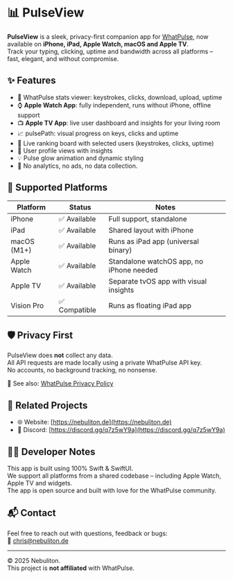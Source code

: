 # 📊 PulseView

**PulseView** is a sleek, privacy-first companion app for [WhatPulse](https://whatpulse.org), now available on **iPhone, iPad, Apple Watch, macOS and Apple TV**.  
Track your typing, clicking, uptime and bandwidth across all platforms – fast, elegant, and without compromise.

## ✨ Features

- 🧠 WhatPulse stats viewer: keystrokes, clicks, download, upload, uptime
- ⌚ **Apple Watch App**: fully independent, runs without iPhone, offline support
- 📺 **Apple TV App**: live user dashboard and insights for your living room
- 📈 pulsePath: visual progress on keys, clicks and uptime
- 🏅 Live ranking board with selected users (keystrokes, clicks, uptime)
- 👤 User profile views with insights
- 💡 Pulse glow animation and dynamic styling
- 🚫 No analytics, no ads, no data collection.

## 📱 Supported Platforms

| Platform      | Status         | Notes                                                       |
|---------------|----------------|-------------------------------------------------------------|
| iPhone        | ✅ Available    | Full support, standalone                                    |
| iPad          | ✅ Available    | Shared layout with iPhone                                   |
| macOS (M1+)   | ✅ Available    | Runs as iPad app (universal binary)                         |
| Apple Watch   | ✅ Available    | Standalone watchOS app, no iPhone needed                    |
| Apple TV      | ✅ Available    | Separate tvOS app with visual insights                      |
| Vision Pro    | ✅ Compatible   | Runs as floating iPad app                                   |

## 🛡️ Privacy First

PulseView does **not** collect any data.  
All API requests are made locally using a private WhatPulse API key.  
No accounts, no background tracking, no nonsense.

📖 See also: [WhatPulse Privacy Policy](https://whatpulse.org/privacy)

## 🔗 Related Projects

- 🌐 Website: [https://nebuliton.de](https://nebuliton.de)
- 💬 Discord: [https://discord.gg/q7z5wY9a](https://discord.gg/q7z5wY9a)

## 🧑‍💻 Developer Notes

This app is built using 100% Swift & SwiftUI.  
We support all platforms from a shared codebase – including Apple Watch, Apple TV and widgets.  
The app is open source and built with love for the WhatPulse community.

## 📬 Contact

Feel free to reach out with questions, feedback or bugs:  
📧 chris@nebuliton.de

---

© 2025 Nebuliton.  
This project is **not affiliated** with WhatPulse.

